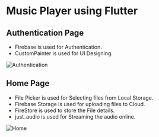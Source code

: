 # Music Player using Flutter

## Authentication Page
- Firebase is used for Authentication.
- CustomPainter is used for UI Designing.

![Authentication](https://user-images.githubusercontent.com/52004037/214098490-84670ce3-1a87-4ef2-aa86-457b8d0f6024.jpg)
<br>

## Home Page
- File Picker is used for Selecting files from Local Storage.
- Firebase Storage is used for uploading files to Cloud.
- FireStore is used to store the File details.
- just_audio is used for Streaming the audio online.

![Home](https://user-images.githubusercontent.com/52004037/214098562-a965eee3-7a61-4902-b223-dabae67c685e.jpg)
